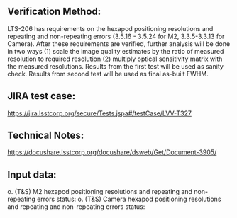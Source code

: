 Verification Method:
---
LTS-206 has requirements on the hexapod positioning resolutions and repeating and non-repeating errors (3.5.16 - 3.5.24 for M2, 3.3.5-3.3.13 for Camera).
After these requirements are verified, further analysis will be done in two ways (1) scale the image quality estimates by the ratio of measured resolution to required resolution (2) multiply optical sensitivity matrix with the measured resolutions. Results from the first test will be used as sanity check. Results from second test will be used as final as-built FWHM.

JIRA test case:
---
https://jira.lsstcorp.org/secure/Tests.jspa#/testCase/LVV-T327

Technical Notes:
---
https://docushare.lsstcorp.org/docushare/dsweb/Get/Document-3905/

Input data:
---
o. (T&S) M2 hexapod positioning resolutions and repeating and non-repeating errors
        status: 
o. (T&S) Camera hexapod positioning resolutions and repeating and non-repeating errors
        status: 
